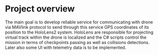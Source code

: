# Project overview
The main goal is to develop reliable service for communicating with drone via MAVlink protocol to send through this service GPS coordinates of its position
to the HoloLens2 system. HoloLens are responsible for projecting virtual track within the drone is localized and the C# scripts control the mission in terms of checkpoints passing
as well as collisions detections. Later also some UI with telemetry data is to be implemented.
